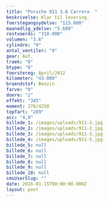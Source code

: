 ```yaml
---
title: "Porsche 911 3.6 Carrera  "
beskrivelse: Klar til levering.
foerstegangsydelse: "115.000"
maanedlig_ydelse: "5.600"
restvaerdi: "310.000"
volumen: "3.6"
cylindre: "0"
antal_ventiler: "0"
gear: Aut.
traek: "0"
btype: "0"
foerstereg: April/2012
kilometer: "43.000"
braendstof: Benzin
farve: "0"
doere: "2"
effekt: "345"
moment: 370/4250
topfart: "289"
acc: "4,9"
billede_1: /images/uploads/911-1.jpg
billede_2: /images/uploads/911-2.jpg
billede_3: /images/uploads/911-3.jpg
billede_4: /images/uploads/911-5.jpg
billede_5: null
billede_6: null
billede_7: null
billede_8: null
billede_9: null
billede_10: null
cmsUserSlug: ""
date: 2016-01-15T00:00:00.000Z
layout: post
---
```


